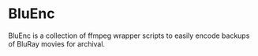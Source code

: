 # BluEnc

BluEnc is a collection of ffmpeg wrapper scripts to easily encode backups of BluRay movies for archival.
